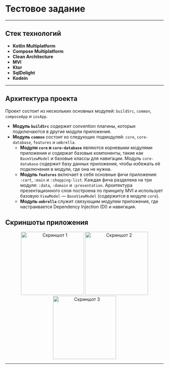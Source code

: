 # Тестовое задание

---

## Стек технологий

- **Kotlin Multiplatform**
- **Compose Multiplatform**
- **Clean Architecture**
- **MVI**
- **Ktor**
- **SqlDelight**
- **Kodein**

---

## Архитектура проекта

Проект состоит из нескольких основных модулей: `buildSrc`, `common`, `composeApp` и `iosApp`.

- **Модуль `buildSrc`** содержит convention плагины, которые подключаются в другие модули приложения.
- **Модуль `common`** состоит из следующих подмодулей: `core`, `core-database`, `features` и `umbrella`.
    - **Модули `core` и `core-database`** являются корневыми модулями приложения и содержат базовые компоненты, такие как `BaseViewModel` и базовые классы для навигации. Модуль `core-database` содержит базу данных приложения, чтобы избежать её подключения в модули, где она не нужна.
    - **Модуль `features`** включает в себя основные фичи приложения: `:cart`, `:main` и `:shopping-list`. Каждая фича разделена на три модуля: `:data`, `:domain` и `:presentation`. Архитектура презентационного слоя построена по принципу MVI и использует базовую `ViewModel` — `BaseViewModel` (содержится в модуле `core`).
    - **Модуль `umbrella`** служит связующим модулем приложения, где настраивается Dependency Injection (DI) и навигация.

## Скриншоты приложения

<p align="center">
  <img src="https://i.imgur.com/RGJ8ufB.png" alt="Скриншот 1" width="200"/>
  <img src="https://i.imgur.com/w7beHln.png" alt="Скриншот 2" width="200"/>
  <img src="https://i.imgur.com/w7beHln.png" alt="Скриншот 3" width="200"/>
</p>

---
